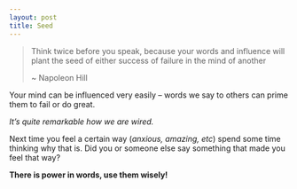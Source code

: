 ```yaml
---
layout: post
title: Seed
---
```


> Think twice before you speak, because your words and influence 
> will plant the seed of either success of failure in the mind
> of another
> 
> \~ Napoleon Hill

Your mind can be influenced very easily – words we say to others can prime them to fail or do great.

_It’s quite remarkable how we are wired._

Next time you feel a certain way (_anxious, amazing, etc_) spend some time thinking why that is. Did you or someone else say something that made you feel that way?

**There is power in words, use them wisely!**